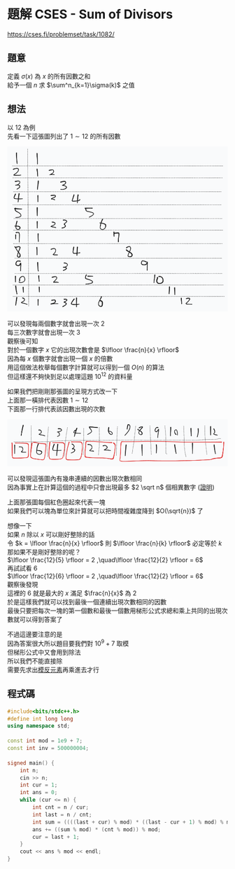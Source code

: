 # 題解 CSES - Sum of Divisors
https://cses.fi/problemset/task/1082/
## 題意
定義 $\sigma(x)$ 為 $x$ 的所有因數之和 \
給予一個 $n$ 求 $\sum^n_{k=1}\sigma(k)$ 之值
## 想法
以 $12$ 為例 \
先看一下這張圖列出了 $1 \sim 12$ 的所有因數

![](https://github.com/dada878/blog/blob/master/assets/Snipaste_2023-09-10_05-15-11.png?raw=true)

可以發現每兩個數字就會出現一次 $2$ \
每三次數字就會出現一次 $3$ \
觀察後可知 \
對於一個數字 $x$ 它的出現次數會是 $\lfloor \frac{n}{x} \rfloor$ \
因為每 $x$ 個數字就會出現一個 $x$ 的倍數 \
用這個做法枚舉每個數字計算就可以得到一個 $O(n)$ 的算法 \
但這樣還不夠快到足以處理這題 $10^{12}$ 的資料量

如果我們把剛剛那張圖的呈現方式改一下 \
上面那一橫排代表因數 $1 \sim 12$ \
下面那一行排代表該因數出現的次數

![](https://github.com/dada878/blog/blob/master/assets/Snipaste_2023-09-10_05-33-56.png?raw=true)

可以發現這張圖內有幾串連續的因數出現次數相同 \
因為事實上在計算這個的過程中只會出現最多 $2 \sqrt n$ 個相異數字 ([證明](https://youtu.be/JqWiWJQOQyU?si=R22VRyfJeZ4k3Ijy&t=451))


上面那張圖每個紅色圈起來代表一塊 \
如果我們可以塊為單位來計算就可以把時間複雜度降到 $O(\sqrt{n})$ 了

想像一下 \
如果 $n$ 除以 $x$ 可以剛好整除的話 \
令 $k = \lfloor \frac{n}{x} \rfloor$ 則 $\lfloor \frac{n}{k} \rfloor$ 必定等於 $k$ \
那如果不是剛好整除的呢？ \
$\lfloor \frac{12}{5} \rfloor = 2 ,\quad\lfloor \frac{12}{2} \rfloor = 6$ \
再試試看 $6$ \
$\lfloor \frac{12}{6} \rfloor = 2 ,\quad\lfloor \frac{12}{2} \rfloor = 6$ \
觀察後發現 \
這裡的 $6$ 就是最大的 $x$ 滿足 $\frac{n}{x}$ 為 $2$ \
於是這樣我們就可以找到最後一個連續出現次數相同的因數 \
最後只要把每次一塊的第一個數和最後一個數用梯形公式求總和乘上共同的出現次數就可以得到答案了

不過這邊要注意的是 \
因為答案很大所以題目要我們對 $10^9 + 7$ 取模 \
但梯形公式中又會用到除法 \
所以我們不能直接除 \
需要先求出[模反元素](./modulo-inverse)再乘進去才行
## 程式碼
```cpp
#include<bits/stdc++.h>
#define int long long
using namespace std;

const int mod = 1e9 + 7;
const int inv = 500000004;
 
signed main() {
    int n;
    cin >> n;
    int cur = 1;
    int ans = 0;
    while (cur <= n) {
        int cnt = n / cur;
        int last = n / cnt;
        int sum = ((((last + cur) % mod) * ((last - cur + 1) % mod) % mod) * inv) % mod;
        ans += ((sum % mod) * (cnt % mod)) % mod;
        cur = last + 1;
    }
    cout << ans % mod << endl;
}
```